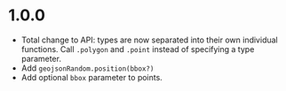 # 1.0.0

* Total change to API: types are now separated into their own individual
  functions. Call `.polygon` and `.point` instead of specifying a type
  parameter.
* Add `geojsonRandom.position(bbox?)`
* Add optional `bbox` parameter to points.
